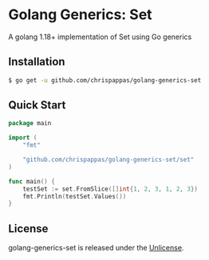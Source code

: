 # Golang Generics: Set

A golang 1.18+ implementation of Set using Go generics

## Installation

```bash
$ go get -u github.com/chrispappas/golang-generics-set
```

## Quick Start

```go
package main

import (
	"fmt"

	"github.com/chrispappas/golang-generics-set/set"
)

func main() {
	testSet := set.FromSlice([]int{1, 2, 3, 1, 2, 3})
	fmt.Println(testSet.Values())
}
```

## License

golang-generics-set is released under the [Unlicense](https://unlicense.org).
